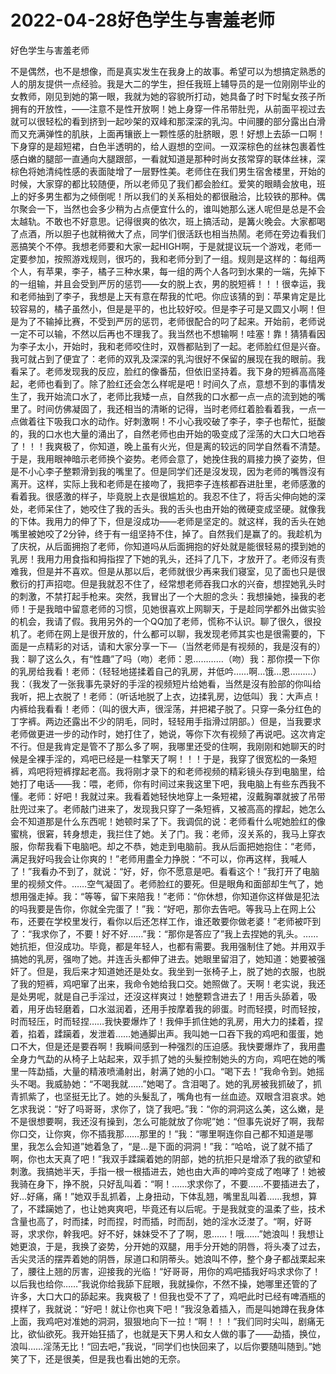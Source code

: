 # 2022-04-28好色学生与害羞老师



好色学生与害羞老师



不是偶然，也不是想像，而是真实发生在我身上的故事。希望可以为想搞定熟悉的人的朋友提供一点经验。我是大二的学生，担任我班上辅导员的是一位刚刚毕业的女教师，刚见到她的第一眼，我就为她的容貌所打动，她具备了时下时髦女孩子所拥有的开放性，——注意不是性开放啊！她上身穿一件吊带肚兜，从前面平视过去就可以很轻松的看到挤到一起吵架的双峰和那深深的乳沟。中间腰的部分露出白滑而又充满弹性的肌肤，上面再镶嵌上一颗性感的肚脐眼，恩！好想上去舔一口啊！下身穿的是超短裙，白色半透明的，给人遐想的空间。一双深棕色的丝袜包裹着性感白嫩的腿部一直通向大腿跟部，一看就知道是那种时尚女孩常穿的联体丝袜，深棕色将她清纯性感的表面陡增了一层野性美。老师住在我们男生宿舍楼里，开始的时候，大家穿的都比较随便，所以老师见了我们都会脸红。爱笑的眼睛会放电，班上的好多男生都为之倾倒呢！所以我们的关系相处的都很融洽，比较铁的那种。偶尔聚会一下，当然也会多少稍为占点便宜什么的，谁叫她那么迷人呢但是总是不会太越轨。不敢也不好意思。记得很爽的依次，班上搞活动，是篝火晚会。大家都喝了点酒，所以胆子也就稍微大了点，同学们很活跃也相当热鬧。老师在旁边看我们恶搞笑个不停。我想老师要和大家一起HIGH啊，于是就提议玩一个游戏，老师一定要参加，按照游戏规则，很巧的，我和老师分到了一组。规则是这样的：每组两个人，有苹果，李子，橘子三种水果，每一组的两个人各叼到水果的一端，先掉下的一组输，并且会受到严厉的惩罚——女的脱上衣，男的脱短裤！！！很幸运，我和老师抽到了李子，我想是上天有意在帮我的忙吧。你应该猜的到：苹果肯定是比较容易的，橘子虽然小，但是是平的，也比较好咬。但是李子可是又圆又小啊！但是为了不输掉比赛，不受到严厉的惩罚，老师很配合的叼了起来。开始前，老师说一定不可以输，不然以后再也不理我了。我当然也不想输啊！哇塞！靠！猜猜看因为李子太小，开始时，我和老师咬住时，双唇都贴到了一起。老师脸红但是兴奋。我可就占到了便宜了：老师的双乳及深深的乳沟很好不保留的展现在我的眼前。我看呆了。老师发现我的反应，脸红的像番茄，但依旧坚持着。我下身的短裤高高隆起，老师也看到了。除了脸红还会怎么样呢是吧！时间久了点，意想不到的事情发生了，我开始流口水了，老师比我矮一点，自然我的口水都一点一点的流到她的嘴里了。时间仿佛凝固了，我还相当的清晰的记得，当时老师红着脸看着我，一点一点做着往下吸我口水的动作。好刺激啊！不小心我咬破了李子，李子也帮忙，挺酸的，我的口水也大量的涌出了，自然老师也由开始的吸变成了淫荡的大口大口地吞了！！！我爽极了，你知道，晚上虽有火光，但是离的较远的同学自然看不清楚。于是，我用眼神暗示老师换个姿势。老师会意了，她挽住我的肩接力换了姿势，但是不小心李子整颗滑到我的嘴里了。但是同学们还是沒发现，因为老师的嘴唇沒有离开。这样，实际上我和老师是在接吻了，我把李子连核都吞进肚里，老师感激的看着我。很感激的样子，毕竟脱上衣是很尴尬的。我忍不住了，将舌尖伸向她的深处，老师呆住了，她咬住了我的舌头。我的舌头也由开始的微硬变成坚硬。就像我的下体。我用力的伸了下，但是沒成功——老师是坚定的。就这样，我的舌头在她嘴里被她咬了2分钟，终于有一组坚持不住，掉了。自然我们是赢了的。我趁机为了庆祝，从后面拥抱了老师，你知道吗从后面拥抱的好处就是能很轻易的摸到她的乳房！我用力用食指和拇指捏了下她的乳头，还抖了几下，才放开了。老师沒有责难我，但是并不喜欢。但是从那以后，老师就很少再来我们寝室，见了面也只是很敷衍的打声招唿。但是我就忍不住了，经常想老师吞我口水的兴奋，想捏她乳头时的刺激，不禁打起手枪来。突然，我冒出了一个大胆的念头：我想操她，操我的老师！于是我暗中留意老师的习惯，见她很喜欢上网聊天，于是趁同学都外出做实验的机会，我请了假。我用另外的一个QQ加了老师，慌称不认识。聊了很久，很投机了。老师在网上是很开放的，什么都可以聊，我发现老师其实也是很需要的，下面是一点精彩的对话，请和大家分享一下—（当然老师是有视频的，我是沒有的）我：聊了这么久，有“性趣”了吗（吻）老师：恩…………（吻）我：那你摸一下你的乳房给我看！老师：（轻轻地搓揉着自己的乳房，并低吟……啊…饿…恩………）我：（我发了一张我事先录好的手淫的视频短片给她看，当然是沒有脸部的你叫给我听，把上衣脱了！老师：（听话地脱了上衣，边揉乳房，边低叫）我：大声点！内裤给我看看！老师：（叫的很大声，很淫荡，并把裙子脱了。只穿一条分红色的丁字裤。两边还露出不少的阴毛，同时，轻轻用手指滑过阴部。）但是，当我要求老师做更进一步的动作时，她打住了，她说，等你下次有视频了再说吧。这次肯定不行。但是我肯定是管不了那么多了啊，我哪里还受的住啊，我刚刚和她聊天的时候是全裸手淫的，鸡吧已经是一柱擎天了啊！！！于是，我穿了很宽松的一条短裤，鸡吧将短裤撑起老高。我将刚才录下的和老师视频的精彩镜头存到电脑里，给她打了电话——我：喂，老师，你有时间过来我这里下吧，我电脑上有些东西我不懂。老师：好吧！我就过来。我看着她轻快地穿上一条短裙，沒戴胸罩就披了吊带肚兜过来了。老师敲门进来了，发现我只穿了一条短裤，又被高高的撑起，她怎么会不知道那是什么东西呢！她顿时呆了下。我调侃的说：老师看什么呢她脸红的像蜜桃，很窘，转身想走，我拦住了她。关了门。我：老师，沒关系的，我马上穿衣服，你帮我看下电脑吧。却之不恭，她走到电脑前。我从后面把她抱住：“老师，满足我好吗我会让你爽的！”老师用盡全力挣脱：“不可以，你再这样，我喊人了！”我看办不到了，就说：“好，好，你不愿意是吧。看看这个！”我打开了电脑里的视频文件。……空气凝固了。老师脸红的要死。但是眼角和面部却生气了，她想用强走掉。我：“等等，留下来陪我！”老师：“你休想，你知道你这样做是犯法的吗我要是告你，你就全完蛋了！”我：“好吧，那你去告吧。等我马上在网上公布，还要在学校里发行，看你以后还怎样工作，谁还敢要你做老婆！”老师被吓到了：“我求你了，不要！好不好……”我：“那你是答应了”我上去捏她的乳头。……她抗拒，但沒成功。毕竟，都是年轻人，也都有需要。我用强制住了她。并用双手搞她的乳房，强吻了她。并连舌头都伸了进去。她眼里留泪了，她知道：她要被强奸了。但是，我后来才知道她还是处女。我坐到一张椅子上，脱了她的衣服，也脱了我的短裤，鸡吧窜了出来，我命令她给我口交。她照做了。天啊！老实说，我还是处男呢，就是自己手淫过，还沒这样爽过！她整颗含进去了！用舌头舔着，吸着，用牙齿轻磨着，口水滋润着，还用手按摩着我的卵蛋。时而轻摸，时而轻按，时而轻压，时而轻捏……我快要爆炸了！我伸手抓住她的乳房，用大力的揉着，捏着，掐着，蹂躏着，发泄着……她通脚出声。我叫她一口吞下我的鸡吧和蛋蛋，她口不大，但是还是要吞啊！我瞬间感到一种强烈的压迫感。我快要爆炸了，我用盡全身力气勐的从椅子上站起来，双手抓了她的头髮控制她头的方向，鸡吧在她的嘴里一阵勐插，大量的精液喷涌射出，射满了她的小口。“喝下去！”我命令到。她摇头不喝。我威胁她：“不喝我就……”她喝了。含泪喝了。她的乳房被我抓破了，抓青抓紫了，也坚挺无比了。她的头髮乱了，嘴角也有一丝血迹。双眼含泪哀求。她乞求我说：“好了吗哥哥，求你了，饶了我吧。”我：“你的洞洞这么美，这么嫩，是不是很想要啊，我还沒有操到，怎么可能就放了你呢”她：“但事先说好了啊，我帮你口交，让你爽，你不插我那……那里的！”我：“哪里啊连你自己都不知道是哪里，我怎么会知道”她着急了，“是…是下面的洞洞！”我：“哈哈，说了就不插了啊，你也太天真了吧！”我双手蹂躏着她的阴部，她的抗拒只是增添了我的欲望和刺激。我搞她半天，手指一根一根插进去，她也由大声的呻吟变成了咆哮了！她被我骑在身下，挣不脱，只好乱叫着：“啊！……求求你了，不要……不要插进去了，好…好痛，痛！”她双手乱抓着，上身扭动，下体乱翘，嘴里乱叫着……我想，算了，不蹂躏她了，也让她爽爽吧，毕竟还有以后呢。于是我就变的温柔了些，技术含量也高了，时而揉，时而捏，时而插，时而刮，她的淫水泛漤了。“啊，好哥哥，求求你，幹我吧。好不好，妹妹受不了了啊，恩……！哦……”她浪叫！我想让她更浪，于是，我换了姿势，分开她的双腿，用手分开她的阴唇，将头凑了过去，舌尖灵活的摆弄着她的阴唇，尿道口和阴蒂头。她浪叫不停，整个身子都战栗起来了，腰往上翘的厉害，迎接我的光临！“好哥哥，用你的鸡吧插我好吗求求你了！以后我也给你……”我说你给我舔下屁眼，我就操你，不然不操，她哪里还管的了许多，大口大口的舔起来。我爽极了！但我也受不了了，鸡吧此时已经有啤酒瓶的摸样了，我就说：“好吧！就让你也爽下吧！”我沒急着插入，而是叫她蹲在我身体上面，我鸡吧对准她的洞洞，狠狠地向下一拉！“啊！！！”我们同时尖叫，剧痛无比，欲仙欲死。我开始狂插了，也就是天下男人和女人做的事了——勐插，换位，浪叫……淫荡无比！“回去吧，”我说，“同学们也快回来了，以后你要随叫随到。”她笑了下，还是很美，但是我也看出她的无奈。


